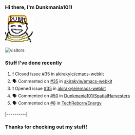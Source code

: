 ### Hi there, I'm Dunkmania101\!
![profile-pic](images/dunkie.png)

![visitors](https://visitor-badge-reloaded.herokuapp.com/badge?page_id=Dunkmania101.Dunkmania101&color=00cf00)

### Stuff I've done recently
<!--START_SECTION:activity-->
1. ❗️ Closed issue [#35](https://github.com/akirakyle/emacs-webkit/issues/35) in [akirakyle/emacs-webkit](https://github.com/akirakyle/emacs-webkit)
2. 🗣 Commented on [#35](https://github.com/akirakyle/emacs-webkit/issues/35) in [akirakyle/emacs-webkit](https://github.com/akirakyle/emacs-webkit)
3. ❗️ Opened issue [#35](https://github.com/akirakyle/emacs-webkit/issues/35) in [akirakyle/emacs-webkit](https://github.com/akirakyle/emacs-webkit)
4. 🗣 Commented on [#50](https://github.com/Dunkmania101/SpatialHarvesters/issues/50) in [Dunkmania101/SpatialHarvesters](https://github.com/Dunkmania101/SpatialHarvesters)
5. 🗣 Commented on [#8](https://github.com/TechReborn/Energy/issues/8) in [TechReborn/Energy](https://github.com/TechReborn/Energy)
<!--END_SECTION:activity-->
|----------|
### Thanks for checking out my stuff\!
